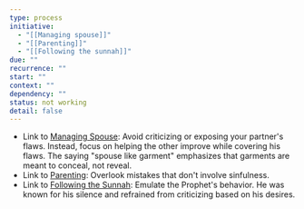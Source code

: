 ```yaml
---
type: process
initiative:
  - "[[Managing spouse]]"
  - "[[Parenting]]"
  - "[[Following the sunnah]]"
due: ""
recurrence: ""
start: ""
context: ""
dependency: ""
status: not working
detail: false
---
```


* Link to [Managing Spouse](Initiatives/worship/Managing%20spouse.md): Avoid criticizing or exposing your partner's flaws. Instead, focus on helping the other improve while covering his flaws. The saying "spouse like garment" emphasizes that garments are meant to conceal, not reveal.
* Link to [Parenting](Initiatives/worship/Parenting.md): Overlook mistakes that don't involve sinfulness.
* Link to [Following the Sunnah](Initiatives/worship/Following%20the%20sunnah.md): Emulate the Prophet's behavior. He was known for his silence and refrained from criticizing based on his desires.
